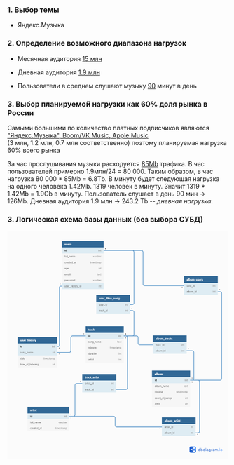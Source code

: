 ### 1. Выбор темы
* Яндекс.Музыка

### 2. Определение возможного диапазона нагрузок

* Месячная аудитория [15 млн](https://vc.ru/services/98608-ot-kataloga-i-poiska-do-personalnogo-muzykalnogo-pomoshchnika-kak-izmenilas-yandeks-muzyka-i-chto-ee-zhdet-v-budushchem) 

* Дневная аудитория [1.9 млн](https://radar.yandex.ru/top_list?thematic=culture%2Cmusic)

* Пользователи в среднем слушают музыку [90](https://vc.ru/media/96460-chislo-podpischikov-yandeks-muzyki-vyroslo-v-tri-raza-za-poltora-goda-i-dostiglo-3-mln) минут в день

### 3. Выбор планируемой нагрузки как 60% доля рынка в России

Самыми большими по количество платных подписчиков являются ["Яндекс.Музыка", Boom/VK Music, Apple Music](https://www.dp.ru/a/2019/05/17/Muzikalnaja_strana__Rinku)                        
(3 млн, 1.2 млн, 0.7 млн соответственно) поэтому планируемая нагрузка 60% всего рынка

За час прослушивания музыки расходуется [85Mb](https://yandex.ru/support/music-app-winmobile/search-and-listen/cost.html) 
трафика. В час пользователей примерно 1.9млн/24 = 80 000. Таким образом, в час нагрузка 80 000 * 85Mb = 6.8Tb.
В минуту будет следующая нагрузка на одного человека 1.42Mb. 1319 человек в минуту. Значит 1319 * 1.42Mb = 1.9Gb 
в минуту. Пользователь слушает в день 90 мин -> 126Mb. Дневная аудитория 1.9 млн -> 243.2 Tb -- _дневная нагрузка_.

### 3. Логическая схема базы данных (без выбора СУБД)
![](./pic/Untitled.png)
